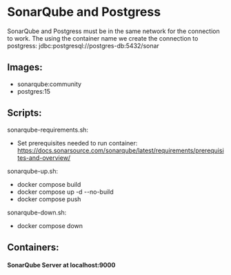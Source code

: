 # SonarQube and Postgress
SonarQube and Postgress must be in the same network for the connection to work. The using the container name we create the connection to postgress: jdbc:postgresql://postgres-db:5432/sonar

## Images:
- sonarqube:community
- postgres:15

## Scripts:
sonarqube-requirements.sh:
- Set prerequisites needed to run container: https://docs.sonarsource.com/sonarqube/latest/requirements/prerequisites-and-overview/

sonarqube-up.sh:
- docker compose build
- docker compose up -d --no-build
- docker compose push


sonarqube-down.sh:
- docker compose down

## Containers:
#### SonarQube Server at localhost:9000